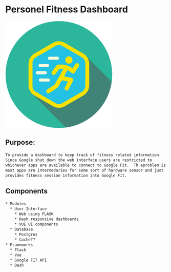 # Personel Fitness Dashboard
![Fitness Icon](https://github.com/mtkell/PersonalFitnessDashboard/blob/master/25.png)

## Purpose:
    To provide a dashboard to keep track of fitness related information.  Since Google shut down the web interface users are restricted to whichever apps are available to connect to Google Fit.  Th eproblem is most apps are intermedaries for some sort of hardware sensor and just provides fitness session information into Google Fit.  

## Components

    * Modules
      * User Interface
        * Web using FLASK
        * Dash responsive dashboards
        * VUE UI components
      * Database 
        * Postgres
        * Cache?? 
    * Frameworks
      * Flask
      * Vue
      * Google FIT API
      * Dash

